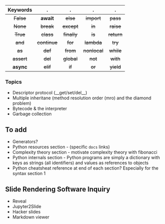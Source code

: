 Keywords  | .          | .         | .          | . 
:--------:|:----------:|:---------:|:----------:|:-----:
~~False~~ |**await**   |~~else~~   |~~import~~  |~~pass~~
~~None~~  |~~break~~   |~~except~~ |~~in~~      |~~raise~~
~~True~~  |~~class~~   |~~finally~~|~~is~~      |~~return~~
~~and~~   |~~continue~~|~~for~~    |~~lambda~~  |~~try~~
~~as~~    |~~def~~     |~~from~~   |~~nonlocal~~|~~while~~
~~assert~~|~~del~~     |~~global~~ |~~not~~     |~~with~~
**async** |~~elif~~    |~~if~~     |~~or~~      |~~yield~~

### Topics

* Descriptor protocol (\_\_get/set/del\_\_)
* Multiple inheritane (method resolution order (mro) and the diamond problem)
* Bytecode & the interpreter
* Garbage collection


## To add
* Generators?
* Python resources section - (specific ```docs``` links)
* Complexity theory section - motivate complexity theory with fibonacci
* Python internals section - Python programs are simply a dictionary with keys as strings (all identifiers) and values as references to objects
* Python cheatsheat reference at end of each section? Especially for the syntax section 1

## Slide Rendering Software Inquiry
* Reveal
* Jupyter2Slide
* Hacker slides
* Markdown viewer
